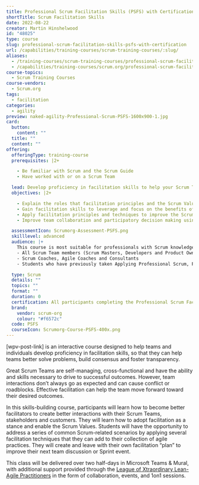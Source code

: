 ```yaml
---
title: Professional Scrum Facilitation Skills (PSFS) with Certification
shortTitle: Scrum Facilitation Skills
date: 2022-08-22
creator: Martin Hinshelwood
id: "48025"
type: course
slug: professional-scrum-facilitation-skills-psfs-with-certification
url: /capabilities/training-courses/scrum-training-courses/:slug/
aliases:
  - /training-courses/scrum-training-courses/professional-scrum-facilitation-skills-psfs-with-certification/
  - /capabilities/training-courses/scrum.org/professional-scrum-facilitation-skills-psfs-with-certification/
course-topics:
  - Scrum Training Courses
course-vendors:
  - Scrum.org
tags:
  - facilitation
categories:
  - agility
preview: naked-agility-Professional-Scrum-PSFS-1600x900-1.jpg
card:
  button:
    content: ""
  title: ""
  content: ""
offering:
  offeringType: training-course
  prerequisites: |2+

    - Be familiar with Scrum and the Scrum Guide
    - Have worked with or on a Scrum Team

  lead: Develop proficiency in facilitation skills to help your Scrum Team better solve problems, create a shared understanding, and foster transparency. Learn how to become a better facilitator to improve Scrum Team, stakeholder and customer interactions.
  objectives: |2+

    - Explain the roles that facilitation principles and the Scrum Values play in enhancing healthy collaboration within Scrum Teams
    - Gain facilitation skills to leverage and focus on the benefits of diverse perspectives on a team with varying team dynamics
    - Apply facilitation principles and techniques to improve the Scrum events and other interactions
    - Improve team collaboration and participatory decision making using a facilitator stance and toolbox of techniques

  assessmentIcon: Scrumorg-Assessment-PSFS.png
  skilllevel: advanced
  audience: |+
    This course is most suitable for professionals with Scrum knowledge and experience that are interested in learning how to use facilitation to enhance team collaboration and reduce conflict. It is ideal for: 
    - All Scrum Team members (Scrum Masters, Developers and Product Owners)
    - Scrum Coaches, Agile Coaches and Consultants
    - Students who have previously taken Applying Professional Scrum, Professional Scrum Master, Professional Scrum Product Owner training or equivalent.

  type: Scrum
  details: ""
  topics: ""
  format: ""
  duration: 0
  certification: All participants completing the Professional Scrum Facilitation Skills course will receive a password to attempt the Professional Scrum Facilitation Skills assessment. PSFS class participants who attempt the PSFS assessment within 14 days of the class and do not score at least 85% will be granted a 2nd attempt at no additional cost.
  brand:
    vendor: scrum-org
    colour: "#f6572c"
  code: PSFS
  courseIcon: Scrumorg-Course-PSFS-400x.png
---
```


\[wpv-post-link\] is an interactive course designed to help teams and individuals develop proficiency in facilitation skills, so that they can help teams better solve problems, build consensus and foster transparency.

Great Scrum Teams are self-managing, cross-functional and have the ability and skills necessary to drive to successful outcomes. However, team interactions don’t always go as expected and can cause conflict or roadblocks. Effective facilitation can help the team move forward toward their desired outcomes.

In this skills-building course, participants will learn how to become better facilitators to create better interactions with their Scrum Teams, stakeholders and customers. They will learn how to adopt facilitation as a stance and enable the Scrum Values. Students will have the opportunity to address a series of common Scrum-related scenarios by applying several facilitation techniques that they can add to their collection of agile practices. They will create and leave with their own facilitation “plan” to improve their next team discussion or Sprint event.

This class will be delivered over two half-days in Microsoft Teams & Mural, with additional support provided through the [League of Xtraordinary Lean-Agile Practitioners](https://community.nkdagility.com) in the form of collaboration, events, and 1on1 sessions.
